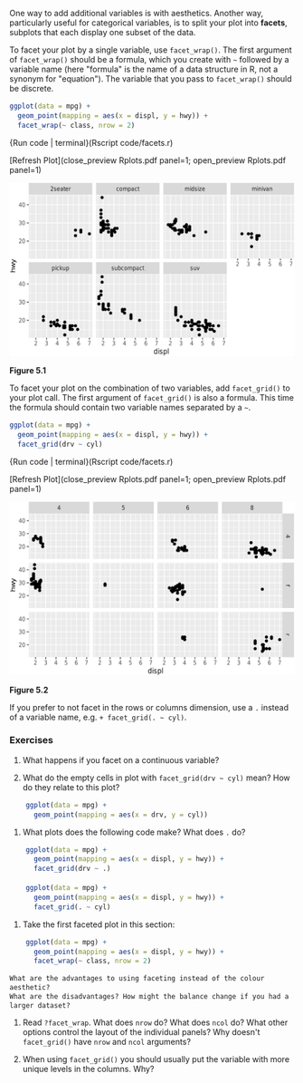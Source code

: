 
One way to add additional variables is with aesthetics. Another way, particularly useful for categorical variables, is to split your plot into __facets__, subplots that each display one subset of the data. 

To facet your plot by a single variable, use `facet_wrap()`. The first argument of `facet_wrap()` should be a formula, which you create with `~` followed by a variable name (here "formula" is the name of a data structure in R, not a synonym for "equation"). The variable that you pass to `facet_wrap()` should be discrete. 


```r
ggplot(data = mpg) + 
  geom_point(mapping = aes(x = displ, y = hwy)) + 
  facet_wrap(~ class, nrow = 2)
```

{Run code | terminal}(Rscript code/facets.r)
 
[Refresh Plot](close_preview Rplots.pdf panel=1; open_preview Rplots.pdf panel=1)



![Figure 5.1](visualize_files/figure-latex/unnamed-chunk-13-1.jpg)

**Figure 5.1**

To facet your plot on the combination of two variables, add `facet_grid()` to your plot call. The first argument of `facet_grid()` is also a formula. This time the formula should contain two variable names separated by a `~`. 


```r
ggplot(data = mpg) + 
  geom_point(mapping = aes(x = displ, y = hwy)) + 
  facet_grid(drv ~ cyl)
```

{Run code | terminal}(Rscript code/facets.r)
 
[Refresh Plot](close_preview Rplots.pdf panel=1; open_preview Rplots.pdf panel=1)



![Figure 5.2](visualize_files/figure-latex/unnamed-chunk-14-1.jpg)

**Figure 5.2**

If you prefer to not facet in the rows or columns dimension, use a `.` instead of a variable name, e.g. `+ facet_grid(. ~ cyl)`.

### Exercises

1.  What happens if you facet on a continuous variable?

1.  What do the empty cells in plot with `facet_grid(drv ~ cyl)` mean?
    How do they relate to this plot?
    
    
```r
    ggplot(data = mpg) + 
      geom_point(mapping = aes(x = drv, y = cyl))
```

1.  What plots does the following code make? What does `.` do?

    
```r
    ggplot(data = mpg) + 
      geom_point(mapping = aes(x = displ, y = hwy)) +
      facet_grid(drv ~ .)
    
    ggplot(data = mpg) + 
      geom_point(mapping = aes(x = displ, y = hwy)) +
      facet_grid(. ~ cyl)
```

1.  Take the first faceted plot in this section:

    
```r
    ggplot(data = mpg) + 
      geom_point(mapping = aes(x = displ, y = hwy)) + 
      facet_wrap(~ class, nrow = 2)
```
    
    What are the advantages to using faceting instead of the colour aesthetic?
    What are the disadvantages? How might the balance change if you had a 
    larger dataset?
    
1.  Read `?facet_wrap`. What does `nrow` do? What does `ncol` do? What other
    options control the layout of the individual panels? Why doesn't
    `facet_grid()` have `nrow` and `ncol` arguments?

1.  When using `facet_grid()` you should usually put the variable with more
    unique levels in the columns. Why?
